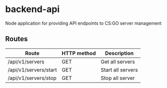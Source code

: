 # backend-api
Node application for providing API endpoints to CS:GO server management


## Routes

|Route|HTTP method|Description|
|-|-|-|
|/api/v1/servers|GET|Get all servers|
|/api/v1/servers/start|GET|Start all servers|
|/api/v1/servers/stop|GET|Stop all server|
